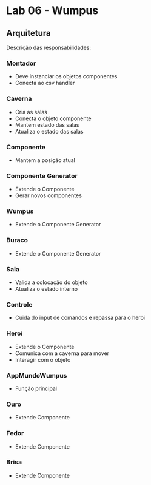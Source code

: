 # Lab 06 - Wumpus

## Arquitetura

Descrição das responsabilidades:

### Montador
- Deve instanciar os objetos componentes
- Conecta ao csv handler

### Caverna
- Cria as salas 
- Conecta o objeto componente
- Mantem estado das salas
- Atualiza o estado das salas

### Componente
- Mantem a posição atual

### Componente Generator
- Extende o Componente
- Gerar novos componentes

### Wumpus
- Extende o Componente Generator

### Buraco
- Extende o Componente Generator

### Sala
- Valida a colocação do objeto
- Atualiza o estado interno

### Controle
- Cuida do input de comandos e repassa para o heroi

### Heroi
- Extende o Componente
- Comunica com a caverna para mover
- Interagir com o objeto

### AppMundoWumpus
- Função principal

### Ouro
- Extende Componente

### Fedor
- Extende Componente

### Brisa
- Extende Componente